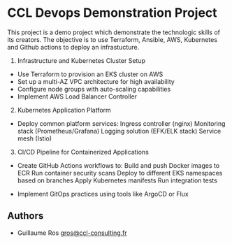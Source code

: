 # CCL Devops Demonstration Project

This project is a demo project which demonstrate the technologic skills of its creators.
The objective is to use Terraform, Ansible, AWS, Kubernetes and Github actions to deploy an infrastucture.

1. Infrastructure and Kubernetes Cluster Setup

* Use Terraform to provision an EKS cluster on AWS
* Set up a multi-AZ VPC architecture for high availability
* Configure node groups with auto-scaling capabilities
* Implement AWS Load Balancer Controller

2. Kubernetes Application Platform

* Deploy common platform services:
    Ingress controller (nginx)
    Monitoring stack (Prometheus/Grafana)
    Logging solution (EFK/ELK stack)
    Service mesh (Istio)

3. CI/CD Pipeline for Containerized Applications

* Create GitHub Actions workflows to:
    Build and push Docker images to ECR
    Run container security scans
    Deploy to different EKS namespaces based on branches
    Apply Kubernetes manifests
    Run integration tests

* Implement GitOps practices using tools like ArgoCD or Flux


## Authors

* Guillaume Ros <gros@ccl-consulting.fr>
